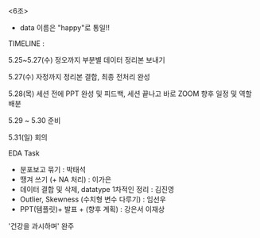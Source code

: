 <6조>
* data 이름은 "happy"로 통일!!

TIMELINE :

5.25~5.27(수) 정오까지 부분별 데이터 정리본 보내기

5.27(수) 자정까지 정리본 결합, 최종 전처리 완성

5.28(목) 세션 전에 PPT 완성 및 피드백,
         세션 끝나고 바로 ZOOM 향후 일정 및 역할 배분

5.29 ~ 5.30 준비

5.31(일) 회의


EDA Task
- 분포보고 묶기 : 박태석
- 땡겨 쓰기 (+ NA 처리) : 이가은
- 데이터 결합 및 삭제, datatype 1차적인 정리 : 김진영
- Outlier, Skewness (수치형 변수 다루기) : 임선우
- PPT(템플릿)+ 발표 + (향후 계획) : 강은서 이재상

'건강을 과시하며' 완주 
